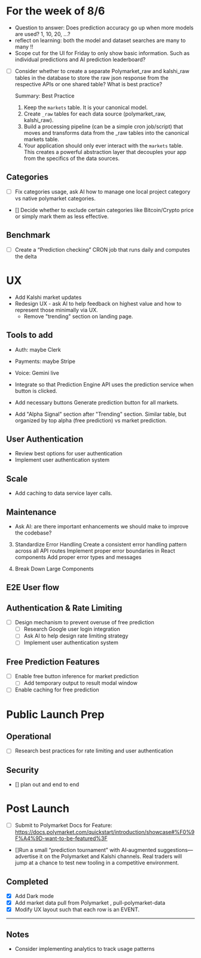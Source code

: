 # For the week of 8/6

- Question to answer: Does prediction accuracy go up when more models are used? 1, 10, 20, ...?
- reflect on learning: both the model and dataset searches are many to many !!
- Scope cut for the UI for Friday to only show basic information. Such as individual predictions and AI prediction leaderboard?


- [ ] Consider whether to create a separate Polymarket_raw and kalshi_raw tables in the database to store the raw json response from the respective APIs or one shared table? What is best practice?
  
  Summary: Best Practice
   1. Keep the `markets` table. It is your canonical model.
   2. Create `_raw` tables for each data source (polymarket_raw, kalshi_raw).
   3. Build a processing pipeline (can be a simple cron job/script) that moves and transforms data from the _raw tables into the canonical
      markets table.
   4. Your application should only ever interact with the `markets` table. This creates a powerful abstraction layer that decouples your
      app from the specifics of the data sources.


## Categories
- [ ] Fix categories usage, ask AI how to manage one local project category vs native polymarket categories. 
- [] Decide whether to exclude certain categories like Bitcoin/Crypto price or simply mark them as less effective.

## Benchmark
- [ ] Create a “Prediction checking” CRON job that runs daily and computes the delta


# UX
- Add Kalshi market updates
- Redesign UX - ask AI to help feedback on highest value and how to represent those minimally via UX.
  - Remove "trending" section on landing page.


## Tools to add
- Auth: maybe Clerk
- Payments: maybe Stripe
- Voice: Gemini live


- Integrate so that Prediction Engine API uses the prediction service when button is clicked.
- Add necessary buttons Generate prediction button for all markets.


- Add "Alpha Signal" section after "Trending" section. Similar table, but organized by top alpha (free prediction) vs market prediction.


## User Authentication
- Review best options for user authentication
- Implement user authentication system

## Scale
- Add caching to data service layer calls.

## Maintenance

- Ask AI: are there important enhancements we should make to improve the codebase?


3. Standardize Error Handling
Create a consistent error handling pattern across all API routes
Implement proper error boundaries in React components
Add proper error types and messages


5. Break Down Large Components



## E2E User flow


## Authentication & Rate Limiting
- [ ] Design mechanism to prevent overuse of free prediction
  - [ ] Research Google user login integration
  - [ ] Ask AI to help design rate limiting strategy
  - [ ] Implement user authentication system

## Free Prediction Features
- [ ] Enable free button inference for market prediction
  - [ ] Add temporary output to result modal window
- [ ] Enable caching for free prediction

# Public Launch Prep

## Operational
- [ ] Research best practices for rate limiting and user authentication

## Security
- [] plan out and end to end 




# Post Launch
- [ ] Submit to Polymarket Docs for Feature: https://docs.polymarket.com/quickstart/introduction/showcase#%F0%9F%A4%9D-want-to-be-featured%3F
- []Run a small “prediction tournament” with AI‑augmented suggestions—advertise it on the Polymarket and Kalshi channels. Real traders will jump at a chance to test new tooling in a competitive environment. 


## Completed
- [x] Add Dark mode
- [x] Add market data pull from Polymarket , pull-polymarket-data
- [x] Modify UX layout such that each row is an EVENT.

---

## Notes

- Consider implementing analytics to track usage patterns